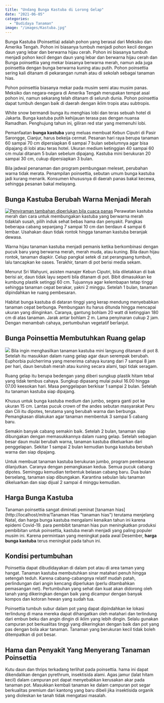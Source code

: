 ```yaml
---
title: "Undang Bunga Kastuba di Lorong Gelap"
date: "2021-06-05"
categories: 
  - "Budidaya Tanaman"
image: "/images/Kastuba.jpg"
---
```


Bunga Kastuba (Poinsettia) adalah pohon yang berasal dari Meksiko dan Amerika Tengah. Pohon ini biasanya tumbuh menjadi pohon kecil dengan daun yang lebar dan berwarna hijau cerah. Pohon ini biasanya tumbuh menjadi pohon kecil dengan daun yang lebar dan berwarna hijau cerah dan Bunga poinsettia yang mekar biasanya berwarna merah, namun ada juga poinsettia dengan bunga berwarna kuning atau putih. Pohon poinsettia sering kali ditanam di pekarangan rumah atau di sekolah sebagai tanaman hias.

Pohon poinsettia biasanya mekar pada musim semi atau musim panas. Meksiko dan negara-negara di Amerika Tengah merupakan tempat asal pohon ini, namun sekarang telah ditanam di seluruh dunia. Pohon poinsettia dapat tumbuh dengan baik di daerah dengan iklim tropis atau subtropis.

White snow bermandi bunga itu menghias lobi dan teras sebuah hotel di Jakarta. Bunga kastuba putih kehijauan terasa pas dengan nuansa Ramadhan. Penghujung tahun ini, giliran red star yang memenuhi lobi.

Pemanfaatan **bunga kastuba** yang meluas membuat Kebun Ciputri di Pasir Sarongge, Cianjur, harus bekeija cermat. Pesanan hari raya berupa tanaman 60 sampai 70 cm dipersiapkan 6 sampai 7 bulan sebelumnya agar bisa dipajang di lobi atau teras hotel. Ukuran medium ketinggian 40 sampai 60 cm mulai ditanam 5 bulan sebelum dipajang. Kastuba mini berukuran 20 sampai 30 cm, cukup dipersiapkan 3 bulan.

Bila jadwal penanaman dan program pembungaan meleset, perubahan warna tidak merata. Penampilan poinsettia, sebutan umum bunga kastuba jadi kurang menarik. Konsumen khususnya di daerah panas bakal kecewa, sehingga pesanan bakal melayang.

## Bunga Kastuba Berubah Warna Menjadi Merah

[![Penyiraman tambahan diperlukan bila cuaca panas ](/images/ruang-300x215.jpg)](http://localhost/mitra/wp-content/uploads/2021/06/ruang.jpg) Perawatan kastuba merah dan cara untuk membungakan kastuba yang berwarna merah tidaklah susah, pilih induk sehat bebas hama dan penyakit. Pangkas beberapa cabang sepanjang 7 sampai 10 cm dan berdaun 4 sampai 6 lembar. Usahakan daun tidak rontok hingga tanaman kastuba beranjak dewasa.

Warna hijau tanaman kastuba menjadi pemanis ketika berkombinasi dengan pucuk baru yang berwarna merah, merah muda, atau kuning. Bila daun hijau rontok, tanaman diapkir. Celup pangkal setek di zat perangsang tumbuh, lalu tancapkan ke oases. Terakhir, tanam di pot berisi media sekam.

Menurut Sri Wahyuni, asisten manajer Kebun Ciputri, bila diletakkan di bak berisi air, daun tidak layu seperti bila ditanam di pot. Bibit dimasukkan ke kumbung plastik setinggi 60 cm. Tujuannya agar kelembapan tetap tinggi sehingga tanaman cepat berakar, yakni 2 minggu. Setelah 1 bulan, tanaman dipindahkan ke ruang pembesaran.

Habitat bunga kastuba di dataran tinggi yang kerap mendung menyebabkan tanaman cepat berbunga. Pembungaan itu harus ditunda hingga mencapai ukuran yang diinginkan. Caranya, gantung bohlam 20 watt di ketinggian 180 cm di atas tanaman. Jarak antar bohlam 2 m. Lama penyinaran cukup 2 jam. Dengan menambah cahaya, pertumbuhan vegetatif berlanjut.

## Bunga Poinsettia Membutuhkan Ruang gelap

[![](/images/ruang1-300x202.jpg)](http://localhost/mitra/wp-content/uploads/2021/06/ruang1.jpg) Bila ingin menghasilkan tanaman kastuba mini langsung ditanam di pot 8. Setelah itu masukkan dalam ruang gelap agar daun serempak berubah. Euphorbia pulcherrima yang menerima cahaya kurang dari 7 sampai 8 jam per hari, daun berubah merah atau kuning secara alami, tapi tidak seragam.

Ruang gelap itu berupa bedengan yang diberi sungkup plastik hitam tebal yang tidak tembus cahaya. Sungkup dipasang mulai pukul 16.00 hingga 07.00 keesokan hari. Masa penggelapan berkisar 1 sampai 2 bulan. Setelah itu tanaman kastuba siap dipajang.

Khusus untuk bunga kastuba medium dan jumbo, segera ganti pot ke ukuran 15 cm. Lantas pucuk crown of the andes sebutan masyarakat Peru dan Cili itu dipotes, terutama yang berubah warna dan berbunga. Pemangkasan dilakukan agar tanaman membentuk 3 sampai 5 cabang baru.

Semakin banyak cabang semakin baik. Setelah 2 bulan, tanaman siap dibungakan dengan memasukkannya dalam ruang gelap. Setelah sebagian besar daun mulai berubah warna, tanaman kastuba dikeluarkan dari penggelapan. Sekitar 1 sampai 2 bulan kemudian bunga kastuba berubah warna dan siap dipajang.

Untuk membuat tanaman kastuba berukuran jumbo, program pembesaran dilanjutkan. Caranya dengan pemangkasan kedua. Semua pucuk cabang dipotes. Seminggu kemudian terbentuk belasan cabang baru. Dua bulan berselang, tanaman siap dibungakan. Karantina sebulan lalu tanaman dikeluarkan dan siap dijual 2 sampai 4 minggu kemudian.

## Harga Bunga Kastuba

Tanaman poinsettia sangat diminati peminat [tanaman hias](http://localhost/mitra/Tanaman Hias "tanaman hias") terutama menjelang Natal, dan harga bunga kastuba mengalami kenaikan tahun ini karena epidemi Covid-19. para pembibit tanaman hias pun meningkatkan produksi pembibitan untuk poinsettia, kastuba merah menjadi yang paling populer musim ini. Karena permintaan yang meningkat pada awal Desember, **harga bunga kastuba** terus meningkat pada tahun ini.

## Kondisi pertumbuhan

Poinsettia dapat dibudidayakan di dalam pot atau di area taman yang hangat. Tanaman kastuba membutuhkan sinar matahari penuh hingga setengah teduh. Karena cabang-cabangnya relatif mudah patah, perlindungan dari angin kencang diperlukan (perlu ditambahkan pemasangan net). Pertumbuhan yang sehat dan kuat akan didorong oleh tanah yang dikeringkan dengan baik yang dicampur dengan banyak kompos dan kotoran hewan yang sudah tua.

Poinsettia tumbuh subur dalam pot yang dapat dipindahkan ke lokasi terlindung di mana mereka dapat dihangatkan oleh matahari dan terlindung dari embun beku dan angin dingin di iklim yang lebih dingin. Selalu gunakan campuran pot berkualitas tinggi yang dikeringkan dengan baik dan pot yang pas dengan bola akar tanaman. Tanaman yang berukuran kecil tidak boleh ditempatkan di pot besar.

## Hama dan Penyakit Yang Menyerang Tanaman Poinsettia

Kutu daun dan thrips terkadang terlihat pada poinsettia. hama ini dapat dikendalikan dengan pyrethrum, insektisida alami. Agas jamur (lalat hitam kecil) dalam campuran pot dapat menyebabkan kerusakan akar pada tanaman pot. Masukkan kembali tanaman ke dalam campuran pot segar berkualitas premium dari kantong yang baru dibeli jika insektisida organik yang dioleskan ke tanah tidak mengatasi masalah.

